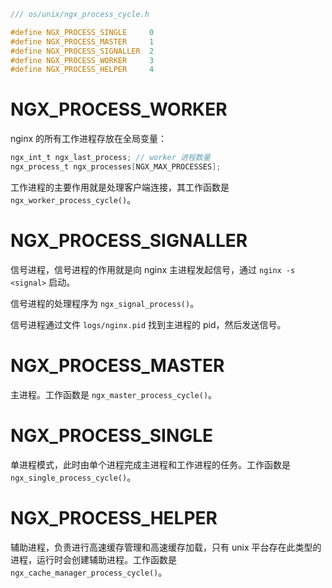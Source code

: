 ```c
/// os/unix/ngx_process_cycle.h

#define NGX_PROCESS_SINGLE     0
#define NGX_PROCESS_MASTER     1
#define NGX_PROCESS_SIGNALLER  2
#define NGX_PROCESS_WORKER     3
#define NGX_PROCESS_HELPER     4
```

# NGX_PROCESS_WORKER

nginx 的所有工作进程存放在全局变量：

```c
ngx_int_t ngx_last_process; // worker 进程数量
ngx_process_t ngx_processes[NGX_MAX_PROCESSES];
```

工作进程的主要作用就是处理客户端连接，其工作函数是 `ngx_worker_process_cycle()`。

# NGX_PROCESS_SIGNALLER

信号进程，信号进程的作用就是向 nginx 主进程发起信号，通过 `nginx -s <signal>` 启动。

信号进程的处理程序为 `ngx_signal_process()`。

信号进程通过文件 `logs/nginx.pid` 找到主进程的 pid，然后发送信号。

# NGX_PROCESS_MASTER

主进程。工作函数是 `ngx_master_process_cycle()`。

# NGX_PROCESS_SINGLE

单进程模式，此时由单个进程完成主进程和工作进程的任务。工作函数是 `ngx_single_process_cycle()`。

# NGX_PROCESS_HELPER

辅助进程，负责进行高速缓存管理和高速缓存加载，只有 unix 平台存在此类型的进程，运行时会创建辅助进程。工作函数是 `ngx_cache_manager_process_cycle()`。
